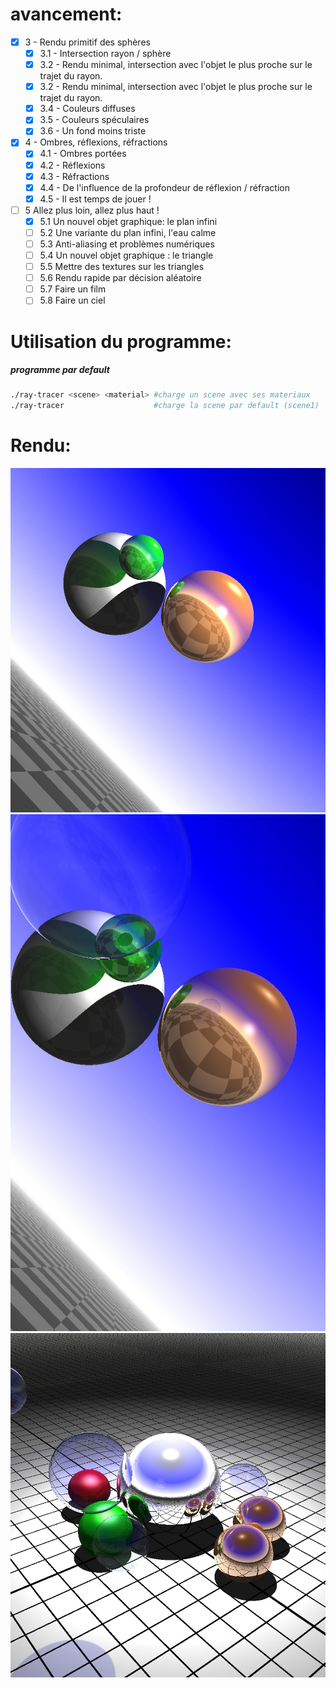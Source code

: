 # avancement:
  - [X] 3 - Rendu primitif des sphères
    - [X] 3.1 - Intersection rayon / sphère
    - [X] 3.2 - Rendu minimal, intersection avec l'objet le plus proche sur le trajet du rayon.
    - [X] 3.2 - Rendu minimal, intersection avec l'objet le plus proche sur le trajet du rayon.
    - [X] 3.4 - Couleurs diffuses
    - [X] 3.5 - Couleurs spéculaires
    - [X] 3.6 - Un fond moins triste

  - [X] 4 - Ombres, réflexions, réfractions
    - [X] 4.1 - Ombres portées
    - [X] 4.2 - Réflexions
    - [X] 4.3 - Réfractions
    - [X] 4.4 - De l'influence de la profondeur de réflexion / réfraction
    - [X] 4.5 - Il est temps de jouer !

  - [ ] 5 Allez plus loin, allez plus haut !
    - [X] 5.1 Un nouvel objet graphique: le plan infini
    - [ ] 5.2 Une variante du plan infini, l'eau calme
    - [ ] 5.3 Anti-aliasing et problèmes numériques
    - [ ] 5.4 Un nouvel objet graphique : le triangle
    - [ ] 5.5 Mettre des textures sur les triangles
    - [ ] 5.6 Rendu rapide par décision aléatoire
    - [ ] 5.7 Faire un film
    - [ ] 5.8 Faire un ciel

# Utilisation du programme:
##### programme par default
  ```sh
  ./ray-tracer <scene> <material> #charge un scene avec ses materiaux
  ./ray-tracer                    #charge la scene par default (scene1)
  ```

# Rendu:
![q4.2](rendu/q4.2.jpeg "q4.2")
![q4.3](rendu/q4.3.jpeg "q4.3")
![q5.1](rendu/q5.1.jpeg "q5.1")
